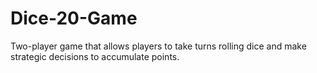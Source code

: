 # Dice-20-Game
Two-player game that allows players to take turns rolling dice and make strategic decisions to accumulate points.
